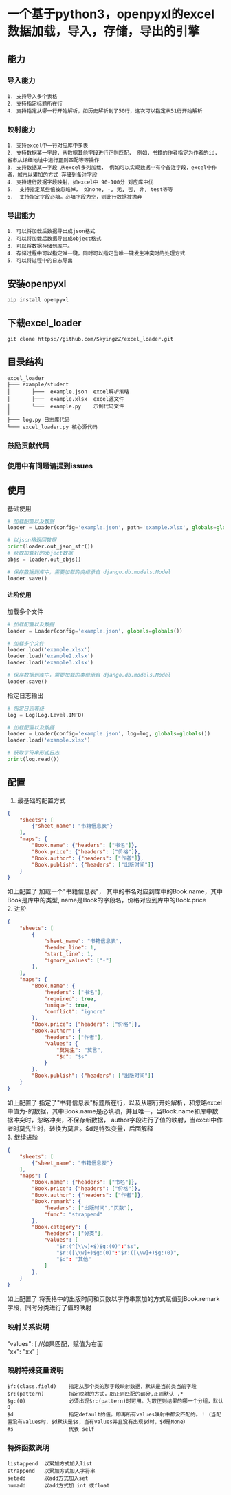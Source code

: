 # 一个基于python3，openpyxl的excel数据加载，导入，存储，导出的引擎  
##  能力  
### 导入能力  
    1. 支持导入多个表格  
    2. 支持指定标题所在行  
    4. 支持指定从哪一行开始解析，如历史解析到了50行，这次可以指定从51行开始解析  
### 映射能力  
    1. 支持excel中一行对应库中多表  
    2. 支持数据某一字段，从数据其他字段进行正则匹配， 例如，书籍的作者指定为作者的id，省市从详细地址中进行正则匹配等等操作  
    3. 支持数据某一字段 从excel多列加载， 例如可以实现数据中有个备注字段，excel中作者，城市以累加的方式 存储到备注字段 
    4. 支持进行数据字段映射，如excel中 90-100分 对应库中优
    5.  支持指定某些值被忽略掉， 如none, -, 无, 否, 非, test等等  
    6.  支持指定字段必填。必填字段为空，则此行数据被抛弃  
### 导出能力  
    1. 可以将加载后数据导出成json格式  
    2. 可以将加载后数据导出成object格式  
    3. 可以将数据存储到库中。
    4. 存储过程中可以指定唯一键，同时可以指定当唯一键发生冲突时的处理方式
    5. 可以将过程中的日志导出  
## 安装openpyxl  
    pip install openpyxl  
## 下载excel_loader  
    git clone https://github.com/SkyingzZ/excel_loader.git  
## 目录结构  
```
excel_loader  
├─── example/student
│       ├───  example.json  excel解析策略 
│       ├───  example.xlsx  excel源文件 
│       └───  example.py    示例代码文件   
│
├─── log.py 日志库代码  
└─── excel_loader.py 核心源代码
```  
### 鼓励贡献代码 
### 使用中有问题请提到issues  
## 使用  
基础使用
```python
# 加载配置以及数据
loader = Loader(config='example.json', path='example.xlsx', globals=globals())

# 以json格返回数据
print(loader.out_json_str())
# 获取加载好的object数据
objs = loader.out_objs()

# 保存数据到库中，需要加载的类继承自 django.db.models.Model
loader.save()
```
#### 进阶使用  
加载多个文件
```python
# 加载配置以及数据
loader = Loader(config='example.json', globals=globals())

# 加载多个文件
loader.load('example.xlsx')
loader.load('example2.xlsx')
loader.load('example3.xlsx')

# 保存数据到库中，需要加载的类继承自 django.db.models.Model
loader.save()
```
指定日志输出
```python
# 指定日志等级
log = Log(Log.Level.INFO)

# 加载配置以及数据
loader = Loader(config='example.json', log=log, globals=globals())
loader.load('example.xlsx')

# 获取字符串形式日志
print(log.read())
```

## 配置  
1. 最基础的配置方式  
```json
{
    "sheets": [
        {"sheet_name": "书籍信息表"}
    ],
    "maps": {
        "Book.name": {"headers": ["书名"]},
        "Book.price": {"headers": ["价格"]},
        "Book.author": {"headers": ["作者"]},
        "Book.publish": {"headers": ["出版时间"]}
    }
}

```
如上配置了 加载一个"书籍信息表"， 其中的书名对应到库中的Book.name，其中Book是库中的类型, name是Book的字段名，价格对应到库中的Book.price  
2. 进阶  
```json
{
    "sheets": [
        {
            "sheet_name": "书籍信息表",
            "header_line": 1,
            "start_line": 1,
            "ignore_values": ["-"]
        },
    ],
    "maps": {
        "Book.name": {
            "headers": ["书名"],
            "required": true,
            "unique": true,
            "conflict": "ignore"
        },
        "Book.price": {"headers": ["价格"]},
        "Book.author": {
            "headers": ["作者"],
            "values": {
                "莫先生": "莫言",
                "$d": "$s"
            }
        },
        "Book.publish": {"headers": ["出版时间"]}
    }
}
```
如上配置了 指定了"书籍信息表"标题所在行，以及从哪行开始解析，和忽略excel中值为-的数据，其中Book.name是必填项，并且唯一，当Book.name和库中数据冲突时，忽略冲突，不保存新数据， author字段进行了值的映射，当excel中作者时莫先生时，转换为莫言。\$d是特殊变量，后面解释  
3. 继续进阶  
```json
{
    "sheets": [
        {"sheet_name": "书籍信息表"}
    ],
    "maps": {
        "Book.name": {"headers": ["书名"]},
        "Book.price": {"headers": ["价格"]},
        "Book.author": {"headers": ["作者"]},
        "Book.remark": {
            "headers": ["出版时间","页数"],
            "func": "strappend"
        },
        "Book.category": {
            "headers": ["分类"],
            "values": [
                "$r:(^[\\w]+$)$g:(0)":"$s",
                "$r:([\\w]+)$g:(0)":"$r:([\\w]+)$g:(0)",
                "$d": "其他"
            ]
        },
    }
}
```
如上配置了 将表格中的出版时间和页数以字符串累加的方式赋值到Book.remark字段，同时分类进行了值的映射  
### 映射关系说明  
"values": [
    //如果匹配，赋值为右面  
    "xx": "xx"
]
### 映射特殊变量说明  
```
$f:(class.field)    指定从那个类的那字段映射数据，默认是当前类当前字段  
$r:(pattern)        指定映射的方式，取正则匹配的部分,正则默认 .*  
$g:(0)              必须出现$r:(pattern)时可用。为取正则结果的哪一个分组，默认0  
$d                  指定default的值。即再所有values映射中都没匹配的。！（当配置没有values时，$d默认是$s，当有values并且没有出现$d时，$d是None）  
#s                  代表 self
```
### 特殊函数说明  
```
listappend  以累加方式加入list
strappend   以累加方式加入字符串
setadd      以add方式加入set
numadd      以add方式加 int 或float
```

